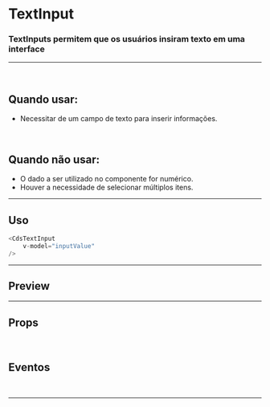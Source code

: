 # TextInput

### TextInputs permitem que os usuários insiram texto em uma interface
---
<br />

## Quando usar:
- Necessitar de um campo de texto para inserir informações.

<br />

## Quando não usar:
- O dado a ser utilizado no componente for numérico.
- Houver a necessidade de selecionar múltiplos itens.


---

## Uso

```js
<CdsTextInput
	v-model="inputValue"
/>
```

---

## Preview

<PreviewBuilder
	:args
	:component="CdsTextInput"
	:events
/>

---

## Props

<APITable
	name="TextInput"
	section="props"
/>
<br />

## Eventos

<APITable
	name="TextInput"
	section="events"
/>
<br />

---

<script setup>
import { ref } from 'vue';
import CdsTextInput from '@/components/TextInput.vue';

const events = [
	'update:modelValue',
	'click',
	'change',
	'focus',
	'blur',
	'keydown'
];

const supportingText = ['Essa informação vai ser usada para recuperar sua conta caso esqueça a senha.', 'O text deve ter até 100 caracteres'];

const args = ref({
	inputType: 'text',
	disabled: false,
	state: 'default',
	required: false,
	fluid: false,
	mobile: false,
	floatingLabel: false,
	lazy: false,
	disableAutocomplete: false,
	label: 'Texto',
	placeholder: 'Digite algo...',
	errorMessage: 'Campo obrigatório',
	mask: null,
	tooltip: '',
	tooltipIcon: 'info-outline',
	linkText: '',
	linkUrl: '',
	supportingText: 'supportingText',
	supportLink: '',
	supportLinkUrl: '',
});
</script>
